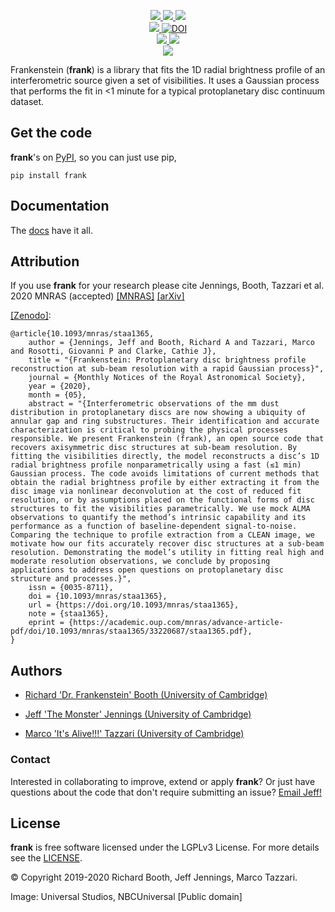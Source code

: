 <p align="center">
  <a href="https://github.com/discsim/frank/releases">
      <img src="https://img.shields.io/github/release/discsim/frank/all.svg">
  </a>

  <a href="https://pypi.python.org/pypi/frank">
      <img src="https://img.shields.io/pypi/v/frank.svg">
  </a>

  <a href="https://discsim.github.io/frank/">
    <img src="https://img.shields.io/badge/docs-Read%20em!-blue.svg?style=flat"/>

  <br/>
  <a href="https://academic.oup.com/mnras/advance-article/doi/10.1093/mnras/staa1365/5838058?guestAccessKey=7f163a1f-c12f-4771-8e54-928636794a5b">
      <img src="https://img.shields.io/badge/paper-MNRAS-blue.svg">
  </a>

  <a href="https://doi.org/10.5281/zenodo.3832064">
      <img src="https://zenodo.org/badge/DOI/10.5281/zenodo.3832064.svg" alt="DOI">
  </a>

  <br/>
  <a href="https://circleci.com/gh/discsim/frank">
      <img src="https://circleci.com/gh/discsim/frank.svg?style=shield">
  </a>    

  <a href="https://discsim.github.io/frank/coverage/index.html">
      <img src="https://discsim.github.io/frank/coverage/badge.svg">
  </a>   

  <br/>
  <a href="https://www.gnu.org/licenses/lgpl-3.0">
      <img src="https://img.shields.io/badge/License-LGPL%20v3-blue.svg"
      [![License: LGPL v3](https://img.shields.io/badge/License-LGPL%20v3-blue.svg">
  </a>      
</p>

Frankenstein (**frank**) is a library that fits the 1D radial brightness profile of an interferometric source given a set of visibilities. It uses a Gaussian process that performs the fit in <1 minute for a typical protoplanetary disc continuum dataset.

Get the code
------------
**frank**'s on [PyPI](https://pypi.org/project/frank), so you can just use pip,
```
pip install frank
```

Documentation
-------------
The [docs](https://discsim.github.io/frank/) have it all.

Attribution
-----------
If you use **frank** for your research please cite Jennings, Booth, Tazzari et al. 2020 MNRAS (accepted)
[[MNRAS]](https://academic.oup.com/mnras/advance-article/doi/10.1093/mnras/staa1365/5838058?guestAccessKey=7f163a1f-c12f-4771-8e54-928636794a5b) [[arXiv]](https://arxiv.org/abs/xx)
<!---[[ADS]](#)-->
[[Zenodo]](https://doi.org/10.5281/zenodo.3832064):
```
@article{10.1093/mnras/staa1365,
    author = {Jennings, Jeff and Booth, Richard A and Tazzari, Marco and Rosotti, Giovanni P and Clarke, Cathie J},
    title = "{Frankenstein: Protoplanetary disc brightness profile reconstruction at sub-beam resolution with a rapid Gaussian process}",
    journal = {Monthly Notices of the Royal Astronomical Society},
    year = {2020},
    month = {05},
    abstract = "{Interferometric observations of the mm dust distribution in protoplanetary discs are now showing a ubiquity of annular gap and ring substructures. Their identification and accurate characterization is critical to probing the physical processes responsible. We present Frankenstein (frank), an open source code that recovers axisymmetric disc structures at sub-beam resolution. By fitting the visibilities directly, the model reconstructs a disc’s 1D radial brightness profile nonparametrically using a fast (≲1 min) Gaussian process. The code avoids limitations of current methods that obtain the radial brightness profile by either extracting it from the disc image via nonlinear deconvolution at the cost of reduced fit resolution, or by assumptions placed on the functional forms of disc structures to fit the visibilities parametrically. We use mock ALMA observations to quantify the method’s intrinsic capability and its performance as a function of baseline-dependent signal-to-noise. Comparing the technique to profile extraction from a CLEAN image, we motivate how our fits accurately recover disc structures at a sub-beam resolution. Demonstrating the model’s utility in fitting real high and moderate resolution observations, we conclude by proposing applications to address open questions on protoplanetary disc structure and processes.}",
    issn = {0035-8711},
    doi = {10.1093/mnras/staa1365},
    url = {https://doi.org/10.1093/mnras/staa1365},
    note = {staa1365},
    eprint = {https://academic.oup.com/mnras/advance-article-pdf/doi/10.1093/mnras/staa1365/33220687/staa1365.pdf},
}
```

Authors
-------
- [Richard 'Dr. Frankenstein' Booth (University of Cambridge)](https://github.com/rbooth200)

- [Jeff 'The Monster' Jennings (University of Cambridge)](https://github.com/jeffjennings)

- [Marco 'It's Alive!!!' Tazzari (University of Cambridge)](https://github.com/mtazzari)

### Contact ###
Interested in collaborating to improve, extend or apply **frank**?
Or just have questions about the code that don't require submitting an issue?
[Email Jeff!](mailto:jmj51@ast.cam.ac.uk)

License
-------
**frank** is free software licensed under the LGPLv3 License. For more details see the [LICENSE](https://github.com/discsim/frank/blob/master/LICENSE.txt).

© Copyright 2019-2020 Richard Booth, Jeff Jennings, Marco Tazzari.

Image: Universal Studios, NBCUniversal [Public domain]
